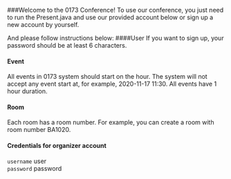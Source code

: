 ###Welcome to the 0173 Conference!
To use our conference, you just need to run the Present.java and use our provided account below  or sign up a 
new account by yourself. 

And please follow instructions below:
####User
If you want to sign up, your password should be at least 6 characters.

#### Event 
All events in 0173 system should start on the hour. The system will not accept any event start at, for example, 
2020-11-17 11:30. All events have 1 hour duration.

#### Room
Each room has a room number. For example, you can create a room with room number BA1020.

#### Credentials for organizer account
`username` user\
`password` password



